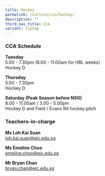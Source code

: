 ```yaml
---
title: Hockey
permalink: /culture/cca/hockey/
description: ""
third_nav_title: CCA
variant: tiptap
---
```

<h3>CCA Schedule</h3>
<p><strong>Tuesday</strong>
<br>5.00 - 7.30pm (8.00 - 11.00am for HBL weeks)
<br>Hockey D</p>
<p><strong>Thursday</strong>
<br>5.00 - 7.30pm
<br>Hockey D</p>
<p><strong>Saturday (Peak Season before NSG)</strong>
<br>8.00 - 11.00am / 3.00 - 5.00pm
<br>Hockey D and Field / Evans Rd hockey pitch</p>
<h3>Teachers-in-charge</h3>
<p><strong>Ms Loh Kai Suan</strong>
<br><a href="mailto:loh.kai.suan@ejc.edu.sg" rel="noopener noreferrer nofollow" target="_blank">loh.kai.suan@ejc.edu.sg</a>
</p>
<p><strong>Ms Emeline Choo</strong>
<br><a href="mailto:emeline.choo@ejc.edu.sg" rel="noopener noreferrer nofollow" target="_blank">emeline.choo@ejc.edu.sg</a>
</p>
<p><strong>Mr Bryan Chan</strong>
<br><a href="mailto:bryan.chan@ejc.edu.sg" rel="noopener noreferrer nofollow" target="_blank">bryan.chan@ejc.edu.sg</a>
</p>